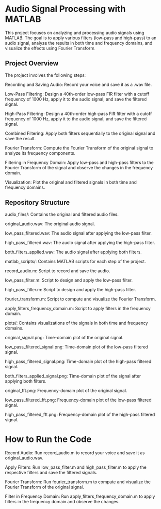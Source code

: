 # Audio Signal Processing with MATLAB

This project focuses on analyzing and processing audio signals using MATLAB. The goal is to apply various filters (low-pass and high-pass) to an audio signal, analyze the results in both time and frequency domains, and visualize the effects using Fourier Transform.


## Project Overview
The project involves the following steps:

Recording and Saving Audio: Record your voice and save it as a .wav file.

Low-Pass Filtering: Design a 40th-order low-pass FIR filter with a cutoff frequency of 1000 Hz, apply it to the audio signal, and save the filtered signal.

High-Pass Filtering: Design a 40th-order high-pass FIR filter with a cutoff frequency of 1000 Hz, apply it to the audio signal, and save the filtered signal.

Combined Filtering: Apply both filters sequentially to the original signal and save the result.

Fourier Transform: Compute the Fourier Transform of the original signal to analyze its frequency components.

Filtering in Frequency Domain: Apply low-pass and high-pass filters to the Fourier Transform of the signal and observe the changes in the frequency domain.

Visualization: Plot the original and filtered signals in both time and frequency domains.

## Repository Structure
audio_files/: Contains the original and filtered audio files.

original_audio.wav: The original audio signal.

low_pass_filtered.wav: The audio signal after applying the low-pass filter.

high_pass_filtered.wav: The audio signal after applying the high-pass filter.

both_filters_applied.wav: The audio signal after applying both filters.

matlab_scripts/: Contains MATLAB scripts for each step of the project.

record_audio.m: Script to record and save the audio.

low_pass_filter.m: Script to design and apply the low-pass filter.

high_pass_filter.m: Script to design and apply the high-pass filter.

fourier_transform.m: Script to compute and visualize the Fourier Transform.

apply_filters_frequency_domain.m: Script to apply filters in the frequency domain.

plots/: Contains visualizations of the signals in both time and frequency domains.

original_signal.png: Time-domain plot of the original signal.

low_pass_filtered_signal.png: Time-domain plot of the low-pass filtered signal.

high_pass_filtered_signal.png: Time-domain plot of the high-pass filtered signal.

both_filters_applied_signal.png: Time-domain plot of the signal after applying both filters.

original_fft.png: Frequency-domain plot of the original signal.

low_pass_filtered_fft.png: Frequency-domain plot of the low-pass filtered signal.

high_pass_filtered_fft.png: Frequency-domain plot of the high-pass filtered signal.

# How to Run the Code
Record Audio: Run record_audio.m to record your voice and save it as original_audio.wav.

Apply Filters: Run low_pass_filter.m and high_pass_filter.m to apply the respective filters and save the filtered signals.

Fourier Transform: Run fourier_transform.m to compute and visualize the Fourier Transform of the original signal.

Filter in Frequency Domain: Run apply_filters_frequency_domain.m to apply filters in the frequency domain and observe the changes.

